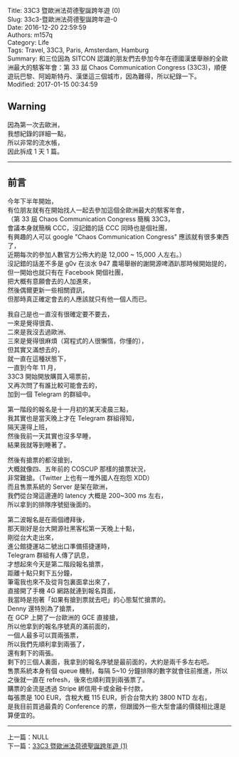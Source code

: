 Title: 33C3 暨歐洲法荷德聖誕跨年遊 (0)  
Slug: 33c3-暨歐洲法荷德聖誕跨年遊-0  
Date: 2016-12-20 22:59:59  
Authors: m157q  
Category: Life  
Tags: Travel, 33C3, Paris, Amsterdam, Hamburg  
Summary: 和三位因為 SITCON 認識的朋友們去參加今年在德國漢堡舉辦的全歐洲最大的駭客年會：第 33 屆 Chaos Communication Congress (33C3)，順便遊玩巴黎、阿姆斯特丹、漢堡這三個城市，因為難得，所以紀錄一下。  
Modified: 2017-01-15 00:34:59  
  
  
## Warning  
  
因為第一次去歐洲，  
我想紀錄的詳細一點，  
所以非常的流水帳，  
因此拆成 1 天 1 篇。  
  
---  
  
## 前言  
  
今年下半年開始，  
有位朋友就有在開始找人一起去參加這個全歐洲最大的駭客年會，  
（第 33 屆 Chaos Communication Congress 簡稱 33C3，  
會議本身就簡稱 CCC，沒記錯的話 CCC 同時也是個社團，  
有興趣的人可以 google "Chaos Communication Congress" 應該就有很多東西了，  
近期每次的參加人數官方公佈大約是 12,000 ~ 15,000 人左右。）  
沒記錯的話差不多是 g0v 在淡水 947 農場舉辦的謝開源啤酒趴那時候開始提的，  
但一開始也就只有在 Facebook 開個社團，  
把大概有意願會去的人加進來，  
然後偶爾更新一些相關資訊，  
但那時真正確定會去的人應該就只有他一個人而已。  
  
我自己是也一直沒有很確定要不要去，  
一來是覺得很貴、  
二來是我沒去過歐洲、  
三來是覺得很麻煩（寫程式的人很懶惰，你懂的），  
但其實又滿想去的，  
就一直在這種狀態下，  
一直到今年 11 月，  
33C3 開始開放購買入場票前，  
又再次問了有誰比較可能會去的，  
加到一個 Telegram 的群組中。  
  
第一階段的報名是十一月初的某天凌晨三點，  
我其實也是當天晚上才在 Telegram 群組得知，  
隔天還得上班，  
然後我前一天其實也沒多早睡，  
結果我就等到睡著了。  
  
然後有搶票的都沒搶到，  
大概就像四、五年前的 COSCUP 那樣的搶票狀況，  
非常難搶。（Twitter 上也有一堆外國人在抱怨 XDD）  
而且售票系統的 Server 是架在歐洲，  
我們從台灣這邊連的 latency 大概是 200~300 ms 左右，  
所以拿到的排隊序號挺後面的。  
  
第二波報名是在兩個禮拜後，  
那天剛好是台大開源社黑客松第一天晚上十點，  
剛從台大走出來，  
進公館捷運站二號出口準備搭捷運時，  
Telegram 群組有人傳了訊息，  
才想起來今天是第二階段報名搶票，  
距離十點只剩下五分鐘，  
筆電我也來不及從背包裏面拿出來了，  
直接開了手機 4G 網路就連到報名頁面，  
我當時是抱著「如果有搶到票就去吧」的心態幫忙搶票的。  
Denny 還特別為了搶票，  
在 GCP 上開了一台歐洲的 GCE 直接搶，  
所以他拿到的報名序號真的滿前面的，  
一個人最多可以買兩張票，  
所以我們先順利拿到兩張了，  
還有剩下的兩張。  
剩下的三個人裏面，我拿到的報名序號是最前面的，大約是兩千多左右吧。  
售票系統本身有個 queue 機制，每隔 5~10 分鐘排隊的數字就會往前推進，所以之後就一直在 refresh，後來也順利買到兩張票了。  
購票的金流是透過 Stripe 綁信用卡或金融卡付款，  
每張票是 100 EUR，含稅大概 115 EUR，折合台幣大約 3800 NTD 左右，  
是我目前買過最貴的 Conference 的票，但跟國外一些大型會議的價錢相比還是算便宜的。  
  
---  
  
上一篇：NULL  
下一篇：[33C3 暨歐洲法荷德聖誕跨年遊 (1)](/posts/2016/12/20/33c3-暨歐洲法荷德聖誕跨年遊-1)  

